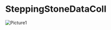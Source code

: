 # SteppingStoneDataColl
![Picture1](https://github.com/Rayhan2525/SteppingStoneDataColl/assets/111722538/64dfa9aa-194a-4ec3-bb2f-8a4690ace45a)
